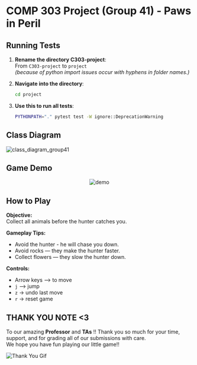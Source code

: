 # COMP 303 Project (Group 41) - Paws in Peril

## Running Tests
1. **Rename the directory C303-project**:  
   From `C303-project` to `project`  
   *(because of python import issues occur with hyphens in folder names.)*


2. **Navigate into the directory**:  
   ```bash
   cd project

3. **Use this to run all tests**:
   ```bash
   PYTHONPATH="." pytest test -W ignore::DeprecationWarning

## Class Diagram
![class_diagram_group41](https://github.com/user-attachments/assets/becec196-9fb2-4cf3-b64a-f5cc3f23730f)


## Game Demo
<div align="center">
  <img src="https://github.com/user-attachments/assets/37faef38-b989-430d-b767-00c11d10dca9" alt="demo" />
</div>

## How to Play

**Objective:**  
Collect all animals before the hunter catches you.

**Gameplay Tips:**  
- Avoid the hunter - he will chase you down.  
- Avoid rocks — they make the hunter faster.  
- Collect flowers — they slow the hunter down.
  
**Controls:**  
- Arrow keys —> to move  
- `j` —> jump
- `z` -> undo last move
- `r` -> reset game

## THANK YOU NOTE <3
To our amazing **Professor** and **TAs** !! Thank you so much for your time, support, and for grading all of our submissions with care.  
We hope you have fun playing our little game!! 

![Thank You Gif](https://media0.giphy.com/media/v1.Y2lkPTc5MGI3NjExZXRmeHVxeGZnMDR6aDk3cHVrOGtxaDNtdWV6NGFneW1hcDBrcmM4MiZlcD12MV9pbnRlcm5hbF9naWZfYnlfaWQmY3Q9Zw/L9Q2rzzBHrfv4a1y4h/giphy.gif)
